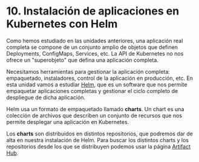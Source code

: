 # 10. Instalación de aplicaciones en Kubernetes con Helm

Como hemos estudiado en las unidades anteriores, una aplicación real completa se compone de un conjunto amplio de objetos que definen Deployments, ConfigMaps, Services, etc. La API de Kubernetes no nos ofrece un "superobjeto" que defina una aplicación completa.

Necesitamos herramientas para gestionar la aplicación completa: empaquetado, instaladores, control de la aplicación en producción, etc. En esta unidad vamos a estudiar [Helm](https://helm.sh/), que es un software que nos permite empaquetar aplicaciones completas y gestionar el ciclo completo de despliegue de dicha aplicación.

Helm usa un formato de empaquetado llamado **charts**. Un chart es una colección de archivos que describen un conjunto de recursos que nos permite desplegar una aplicación en Kubernetes.

Los **charts** son distribuidos en distintos repositorios, que podremos dar de alta en nuestra instalación de Helm. Para buscar los distintos charts y los repositorios desde los que se distribuyen podemos usar la página [Artifact Hub](https://artifacthub.io/).
